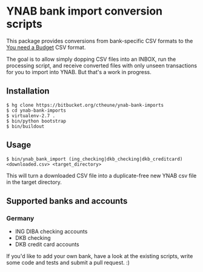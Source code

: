 # YNAB bank import conversion scripts

This package provides conversions from bank-specific CSV formats to the [You need a Budget](http://www.youneedabudget.com/) CSV format.

The goal is to allow simply dopping CSV files into an INBOX, run the processing
script, and receive converted files with only unseen transactions for you to
import into YNAB. But that's a work in progress.

## Installation

    $ hg clone https://bitbucket.org/ctheune/ynab-bank-imports
    $ cd ynab-bank-imports
    $ virtualenv-2.7 .
    $ bin/python bootstrap
    $ bin/buildout


## Usage


    $ bin/ynab_bank_import (ing_checking|dkb_checking|dkb_creditcard) <downloaded.csv> <target_directory>

This will turn a downloaded CSV file into a duplicate-free new YNAB csv file in
the target directory.

## Supported banks and accounts

### Germany

* ING DIBA checking accounts
* DKB checking
* DKB credit card accounts

If you'd like to add your own bank, have a look at the existing scripts, write
some code and tests and submit a pull request. :)
